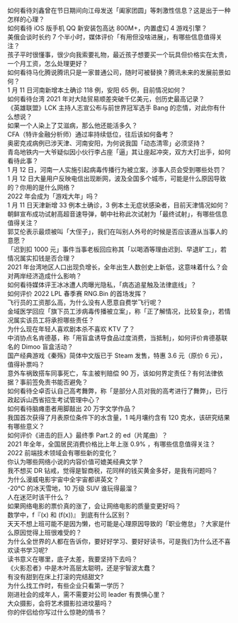 如何看待刘鑫曾在节日期间向江母发送「阖家团圆」等刺激性信息？这是出于一种怎样的心理？  
如何看待 iOS 版手机 QQ 新安装包高达 800M+，内置虚幻 4 游戏引擎？  
美俄会谈时长约 7 个半小时，媒体评价「有用但没啥进展」，有哪些信息值得关注？  
孩子平时很懂事，很少向我索要礼物，最近孩子想要买一个玩具但价格实在太贵，一个月工资，怎么处理更好？  
如何看待马化腾说腾讯只是一家普通公司，随时可被替换？腾讯未来的发展前景如何？  
1 月 11 日河南新增本土确诊 118 例，安阳 65 例，目前情况如何？  
如何看待台湾 2021 年对大陆贸易顺差突破千亿美元，创历史最高记录？  
《英雄联盟》LCK 主持人志宣公布与前世界冠军选手 Bang 的恋情，对此你有什么想说？  
如果一个人染上了艾滋病，那么他还能活多久？  
CFA（特许金融分析师）通过率持续低位，往后该如何备考？  
奥密克戎病例已涉天津、河南安阳，为何说我国「动态清零」必须坚持？  
青岛地铁内一大爷疑似因小伙行李占座「逼」其让座起冲突，双方大打出手，如何看待此事？  
1 月 12 日，河南一人实施引起病毒传播行为被立案，涉事人员会受到哪些处罚？  
1 月 12 日大量用户反映电信出现断网，波及全国多个城市，可能是什么原因导致的？你用的是什么网络？  
2022 年会成为「游戏大年」吗？  
1 月 11 日天津新增 33 例本土确诊，3 例本土无症状感染者，目前天津情况如何？  
朝鲜宣布成功试射高超音速导弹，朝中社称此次试射为「最终试射」，有哪些信息值得关注？  
郭艾伦表示最烦被叫「大侄子」，我们在叫别人外号的时候是否应该遵从当事人的意愿？  
「迟到扣 1000 元」事件当事老板回应称其「以喝酒等理由迟到、早退旷工」，若情况属实扣钱是否合理？  
2021 年台湾地区人口出现负增长，全年出生人数创史上新低，这意味着什么？会对两岸经济造成什么影响？  
如何看待媒体评王冰冰遭人肉曝光隐私，「病态追星触及法律底线」？  
如何评价 2022 LPL 春季赛 RNG.Bin 的首场发挥？  
飞行员的工资那么高，为什么没有人愿意自费学飞行呢？  
金域医学回应「旗下员工涉病毒传播被立案」，称「正了解情况，比较复杂」，若情况属实该员工将承担哪些责任？  
为什么现在年轻人喜欢剧本杀不喜欢 KTV 了？  
中消协点名肯德基，称「用盲盒诱导食品过度消费，当抵制」，如何评价肯德基联名的 Dimoo 盲盒活动？  
国产经典游戏《秦殇》简体中文版已于 Steam 发售，特惠 3.6 元（原价 6 元），值得补票吗？  
意外车祸致搭车同事死亡，车主被判赔偿 90 万，该如何界定责任？有何法律依据？事前签免责书能否避免？  
如何看待仝卓否认自己高考舞弊，称「是部分人员对我的高考进行了舞弊」，已行政起诉山西省招生考试管理中心？  
如何看待脑瘫患者用脚敲出 20 万字文学作品？  
我国首次获得了月表原位条件下的水含量，1 吨月壤约含有 120 克水，该研究结果有哪些意义？  
如何评价《进击的巨人》最终季 Part.2 的 ed（片尾曲）？  
2021 年全年，全国居民消费价格比上年上涨 0.9% ，有哪些信息值得关注？  
2022 前端技术领域会有哪些新的变化？  
你认为哪些网络小说的内容价值可媲美经典文学？  
我不想买 DR 钻戒，觉得是智商税，花同样的钱买黄金多好，是我有问题吗？  
为什么漫威电影宇宙中全宇宙都讲英文？  
-20°C 的冰天雪地，10 万级 SUV 谁玩得最溜？  
人在迷茫时该干什么？  
如果网络电影的票价真的涨了，会让网络电影的质量变更好吗？  
数学中，f『(x) 和 (f(x))』 到底有什么区别？  
天天不想上班可能不是因为懒，也可能是心理原因导致的「职业倦怠」？大家是什么原因觉得上班很难受的？  
为什么全世界的人都在告诉你，要好好学习、要好好读书，可是我们为什么还不喜欢读书学习呢?  
读书意义在哪里，底子太差，我要坚持下去吗？  
《火影忍者》中是木叶高层太聪明，还是宇智波太蠢？  
有没有甜到在床上打滚的完结甜文?  
为什么找工作时，有些企业只看第一学历？  
刚进社会的成年人，需不需要对公司 leader 有畏惧心里？  
大众摄影，会将艺术摄影拉进坟墓吗？  
你的伴侣给你写过什么惊艳的情书？  
